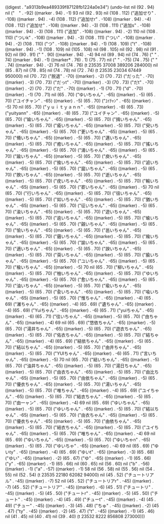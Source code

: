 
((digest . "a9313b9ea489339f87128fb1224a0e34") (undo-list nil (92 . 94) nil ("　" . -92) ((marker . 94) . -1) 93 nil (92 . 93) nil (108 . 112) ("追加せり" . -108) ((marker . 94) . -4) (108 . 112) ("追加せr" . -108) ((marker . 94) . -4) (108 . 112) ("追加せ" . -108) ((marker . 94) . -3) (108 . 111) ("追加s" . -108) ((marker . 94) . -3) (108 . 111) ("追加" . -108) ((marker . 94) . -2) 110 nil (108 . 110) ("ついk" . -108) ((marker . 94) . -3) (108 . 111) ("つい" . -108) ((marker . 94) . -2) (108 . 110) ("つ" . -108) ((marker . 94) . -1) (108 . 109) ("t" . -108) ((marker . 94) . -1) (108 . 109) nil (105 . 108) nil (98 . 105) nil (92 . 98) nil (91 . 92) nil (90 . 91) ("    " . 90) ((marker . 94) . -4) 94 nil (89 . 94) nil (74 . 76) ("
" . 74) ((marker . 94) . -1) ((marker* . 76) . 1) (75 . 77) nil ("  " . -75) (74 . 75) ("  " . 74) ((marker . 94) . -2) 76 nil (74 . 76) (t 23535 37008 389206 284000) nil (85 . 87) nil (78 . 85) nil (74 . 78) nil (72 . 74) (t 23535 23034 67449 950000) nil (70 . 72) ("脱退" . -70) ((marker) . -2) (70 . 72) ("だった" . -70) ((marker) . -3) (70 . 73) ("だっt" . -70) ((marker) . -3) (70 . 73) ("だt" . -70) ((marker) . -2) (70 . 72) ("だ" . -70) ((marker) . -1) (70 . 71) ("d" . -70) ((marker) . -1) (70 . 71) nil (65 . 70) ("ゆいちゃん" . -65) ((marker) . -5) (65 . 70) ("ユイチャン" . -65) ((marker) . -5) (65 . 70) ("ﾕｲﾁｬﾝ" . -65) ((marker) . -5) 70 nil (65 . 70) ("ｙｕｉｔｙａｎｎ" . -65) ((marker) . -8) (65 . 73) ("yuityann" . -65) ((marker) . -8) (65 . 73) ("ユイチャン" . -65) ((marker) . -5) (65 . 70) ("婾いちゃん" . -65) ((marker) . -5) (65 . 70) ("揖いちゃん" . -65) ((marker) . -5) (65 . 70) ("瘉いちゃん" . -65) ((marker) . -5) (65 . 70) ("臾いちゃん" . -65) ((marker) . -5) (65 . 70) ("茰いちゃん" . -65) ((marker) . -5) (65 . 70) ("翛いちゃん" . -65) ((marker) . -5) (65 . 70) ("邁いちゃん" . -65) ((marker) . -5) (65 . 70) ("癒いちゃん" . -65) ((marker) . -5) (65 . 70) ("搖いちゃん" . -65) ((marker) . -5) (65 . 70) ("涌いちゃん" . -65) ((marker) . -5) (65 . 70) ("踰いちゃん" . -65) ((marker) . -5) (65 . 70) ("庾いちゃん" . -65) ((marker) . -5) (65 . 70) ("揄いちゃん" . -65) ((marker) . -5) (65 . 70) ("逌いちゃん" . -65) ((marker) . -5) (65 . 70) ("窳いちゃん" . -65) ((marker) . -5) (65 . 70) ("腴いちゃん" . -65) ((marker) . -5) (65 . 70) ("逝いちゃん" . -65) ((marker) . -5) (65 . 70) ("疣いちゃん" . -65) ((marker) . -5) (65 . 70) ("輸いちゃん" . -65) ((marker) . -5) (65 . 70) ("窬いちゃん" . -65) ((marker) . -5) 70 nil (65 . 70) ("行いちゃん" . -65) ((marker) . -5) (65 . 70) ("徂いちゃん" . -65) ((marker) . -5) (65 . 70) ("如いちゃん" . -65) ((marker) . -5) (65 . 70) ("猶いちゃん" . -65) ((marker) . -5) (65 . 70) ("征いちゃん" . -65) ((marker) . -5) (65 . 70) ("渝いちゃん" . -65) ((marker) . -5) (65 . 70) ("遊いちゃん" . -65) ((marker) . -5) (65 . 70) ("逾いちゃん" . -65) ((marker) . -5) (65 . 70) ("蝓いちゃん" . -65) ((marker) . -5) (65 . 70) ("覦いちゃん" . -65) ((marker) . -5) (65 . 70) ("愉いちゃん" . -65) ((marker) . -5) (65 . 70) ("邕いちゃん" . -65) ((marker) . -5) (65 . 70) ("蕕いちゃん" . -65) ((marker) . -5) (65 . 70) ("羭いちゃん" . -65) ((marker) . -5) (65 . 70) ("諭いちゃん" . -65) ((marker) . -5) (65 . 70) ("適いちゃん" . -65) ((marker) . -5) (65 . 70) ("諛いちゃん" . -65) ((marker) . -5) (65 . 70) ("萸いちゃん" . -65) ((marker) . -5) (65 . 70) ("腧いちゃん" . -65) ((marker) . -5) (65 . 70) ("ユいちゃん" . -65) ((marker) . -5) (65 . 70) ("楡いちゃん" . -65) ((marker) . -5) 70 nil (65 . 70) ("柳いちゃん" . -65) ((marker) . -5) (65 . 70) ("柚いちゃん" . -65) ((marker) . -5) (65 . 70) ("ゆいちゃん" . -65) ((marker) . -5) (65 . 70) ("愈いちゃん" . -65) ((marker) . -5) (65 . 70) ("油いちゃん" . -65) ((marker) . -5) (65 . 70) ("瑜いちゃん" . -65) ((marker) . -5) (65 . 70) ("兪いちゃん" . -65) ((marker) . -5) (65 . 70) ("喩いちゃん" . -65) ((marker) . -5) (65 . 70) ("惟ちゃん" . -65) ((marker) . -4) (65 . 69) ("濰ちゃん" . -65) ((marker) . -4) (65 . 69) ("遺ちゃん" . -65) ((marker) . -4) (65 . 69) ("Yuiちゃん" . -65) ((marker) . -6) (65 . 71) ("yuiちゃん" . -65) ((marker) . -6) (65 . 71) ("往いちゃん" . -65) ((marker) . -5) (65 . 70) ("由ちゃん" . -65) ((marker) . -4) 69 nil (65 . 69) ("悠依ちゃん" . -65) ((marker) . -5) (65 . 70) ("湯井ちゃん" . -65) ((marker) . -5) (65 . 70) ("遊衣ちゃん" . -65) ((marker) . -5) (65 . 70) ("佑衣ちゃん" . -65) ((marker) . -5) (65 . 70) ("結ちゃん" . -65) ((marker) . -4) (65 . 69) ("結依ちゃん" . -65) ((marker) . -5) (65 . 70) ("結以ちゃん" . -65) ((marker) . -5) (65 . 70) ("由井ちゃん" . -65) ((marker) . -5) (65 . 70) ("YUIちゃん" . -65) ((marker) . -6) (65 . 71) ("言いちゃん" . -65) ((marker) . -5) 70 nil (65 . 70) ("結いちゃん" . -65) ((marker) . -5) (65 . 70) ("油井ちゃん" . -65) ((marker) . -5) (65 . 70) ("湯日ちゃん" . -65) ((marker) . -5) (65 . 70) ("由衣ちゃん" . -65) ((marker) . -5) (65 . 70) ("由比ちゃん" . -65) ((marker) . -5) (65 . 70) ("由依ちゃん" . -65) ((marker) . -5) (65 . 70) ("優衣ちゃん" . -65) ((marker) . -5) (65 . 70) ("湯いちゃん" . -65) ((marker) . -5) (65 . 70) ("唯ちゃん" . -65) ((marker) . -4) (65 . 69) ("ユイちゃん" . -65) ((marker) . -5) (65 . 70) ("結衣ちゃん" . -65) ((marker) . -5) (65 . 70) ("由一ャン" . -65) ((marker) . -4) 69 nil (65 . 69) ("ゆいちゃん" . -65) ((marker) . -5) (65 . 70) ("ゆいちゃん" . -65) ((marker) . -5) (65 . 70) ("結以ちゃん" . -65) ((marker) . -5) (65 . 70) ("由衣ちゃん" . -65) ((marker) . -5) (65 . 70) ("優衣ちゃん" . -65) ((marker) . -5) (65 . 70) ("由依ちゃん" . -65) ((marker) . -5) (65 . 70) ("結衣ちゃん" . -65) ((marker) . -5) (65 . 70) ("ユイちゃん" . -65) ((marker) . -5) (65 . 70) ("唯ちゃん" . -65) ((marker) . -4) 69 nil (65 . 69) ("ゆいちゃん" . -65) ((marker) . -5) (65 . 70) ("ゆいちゃn" . -65) ((marker) . -5) (65 . 70) ("ゆいちゃ" . -65) ((marker) . -4) 69 nil (65 . 69) ("ゆいty" . -65) ((marker) . -4) (65 . 69) ("ゆいt" . -65) ((marker) . -3) (65 . 68) ("ゆい" . -65) ((marker) . -2) (65 . 67) ("ゆ" . -65) ((marker) . -1) (65 . 66) ("y" . -65) ((marker) . -1) (65 . 66) nil (60 . 65) nil (56 . 60) nil ("b" . -56) ((marker) . -1) ("a" . -57) ((marker) . -1) 58 nil (56 . 58) nil (55 . 56) nil (54 . 55) nil (52 . 54) (t 23535 22180 62082 94000) nil (45 . 52) ("チュートリアル" . -45) ((marker) . -7) 52 nil (45 . 52) ("チュートリアr" . -45) ((marker) . -7) (45 . 52) ("チュートリア" . -45) ((marker) . -6) (45 . 51) ("チュートリ" . -45) ((marker) . -5) (45 . 50) ("チュートr" . -45) ((marker) . -5) (45 . 50) ("チュート" . -45) ((marker) . -4) (45 . 49) ("チューt" . -45) ((marker) . -4) (45 . 49) ("チュー" . -45) ((marker) . -3) (45 . 48) ("ちゅ" . -45) ((marker) . -2) (45 . 47) ("ty" . -45) ((marker) . -2) (45 . 47) ("t" . -45) ((marker) . -1) (45 . 46) nil (41 . 45) nil (40 . 41) nil (39 . 40) (t 23532 8222 856808 273000)))
